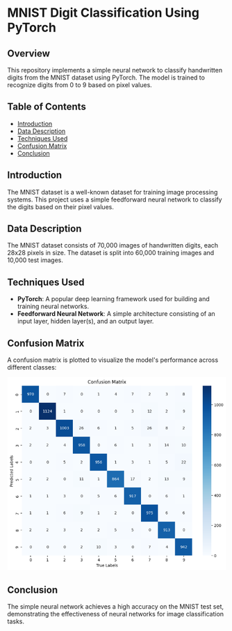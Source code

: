 # MNIST Digit Classification Using PyTorch

## Overview
This repository implements a simple neural network to classify handwritten digits from the MNIST dataset using PyTorch. The model is trained to recognize digits from 0 to 9 based on pixel values.

## Table of Contents
- [Introduction](#introduction)
- [Data Description](#data-description)
- [Techniques Used](#techniques-used)
- [Confusion Matrix](#confusion-matrix)
- [Conclusion](#conclusion)

## Introduction
The MNIST dataset is a well-known dataset for training image processing systems. This project uses a simple feedforward neural network to classify the digits based on their pixel values.

## Data Description
The MNIST dataset consists of 70,000 images of handwritten digits, each 28x28 pixels in size. The dataset is split into 60,000 training images and 10,000 test images.

## Techniques Used
- **PyTorch**: A popular deep learning framework used for building and training neural networks.
- **Feedforward Neural Network**: A simple architecture consisting of an input layer, hidden layer(s), and an output layer.

## Confusion Matrix
A confusion matrix is plotted to visualize the model's performance across different classes:

![Confusion Matrix](images/confusion_matrix.png)

## Conclusion
The simple neural network achieves a high accuracy on the MNIST test set, demonstrating the effectiveness of neural networks for image classification tasks.
